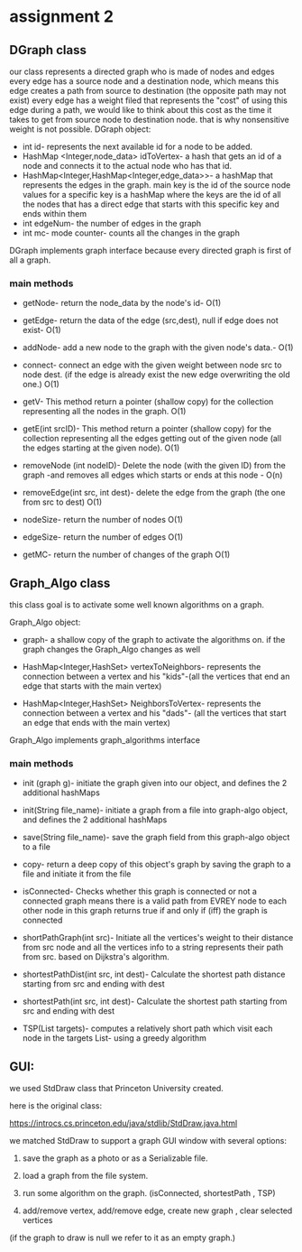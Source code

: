 
# assignment 2
## DGraph class

our class represents a directed graph who is made of nodes and edges
every edge has a source node and a destination node, which means this edge creates a path from source to destination
(the opposite path may not exist)
every edge has a weight filed that represents the "cost" of using this edge during a path, 
we would like to think about this cost as the time it takes to get from source node to destination node.
that is why nonsensitive weight is not possible.
DGraph object:
* int id- represents the next available id for a node to be added.
* HashMap <Integer,node_data> idToVertex- a hash that gets an id of a node and connects it to the actual node who has that id.
* HashMap<Integer,HashMap<Integer,edge_data>>- a hashMap that represents the edges in the graph. main key is the id of the source node
values for a specific key is a hashMap where the keys are the id of all the nodes that has a direct edge that starts with this specific key and ends within them  
* int edgeNum- the number of edges in the graph
* int mc- mode counter- counts all the changes in the graph 

DGraph implements graph interface because every directed graph is first of all a graph.

### main methods 

* getNode- return the node_data by the node's id-  O(1)

* getEdge- return the data of the edge (src,dest), null if edge does not exist- O(1)

* addNode- add a new node to the graph with the given node's data.- O(1)

* connect- connect an edge with the given weight between node src to node dest. (if the edge is already exist the new edge overwriting the old one.) O(1)

* getV- This method return a pointer (shallow copy) for the collection representing all the nodes in the graph. O(1)

* getE(int srcID)- This method return a pointer (shallow copy) for the collection representing all the edges getting out of the given node (all the edges starting at the given node). O(1)

* removeNode (int nodeID)- Delete the node (with the given ID) from the graph -and removes all edges which starts or ends at this node - O(n)

* removeEdge(int src, int dest)- delete the edge from the graph (the one from src to dest) O(1)

* nodeSize- return the number of nodes O(1)

* edgeSize- return the number of edges O(1)

* getMC- return the number of changes of the graph O(1)



## Graph_Algo class

this class goal is to activate some well known algorithms on a graph.

Graph_Algo object:
* graph- a shallow copy of the graph to activate the algorithms on. if the graph changes the Graph_Algo changes as well

*	HashMap<Integer,HashSet<Integer>> vertexToNeighbors- represents the connection between a vertex and his "kids"-(all the vertices that end an edge that starts with the main vertex)

*	HashMap<Integer,HashSet<Integer>> NeighborsToVertex- represents the connection between a vertex and his "dads"- (all the vertices that start an edge that ends with the main vertex)

Graph_Algo implements graph_algorithms interface

### main methods 

* init (graph g)- initiate the graph given into our object, and defines the 2 additional hashMaps  

* init(String file_name)- initiate a graph from a file into graph-algo object, and defines the 2 additional hashMaps  

* save(String file_name)- save the graph field from this graph-algo object to a file

* copy- return a deep copy of this object's graph by saving the graph to a file and initiate it from the file 

* isConnected- Checks whether this graph is connected or not a connected graph means there is a valid path from EVREY node to each other node in this graph returns true if and only if (iff) the graph is connected

* shortPathGraph(int src)- Initiate all the vertices's weight to their distance from src node and all the vertices info to a string represents their path from src. based on Dijkstra's algorithm.

* shortestPathDist(int src, int dest)- Calculate the shortest path distance starting from src and ending with dest

* shortestPath(int src, int dest)- Calculate the shortest path starting from src and ending with dest

* TSP(List<Integer> targets)- computes a relatively short path which visit each node in the targets List- using a greedy algorithm

## GUI:
we used StdDraw class that Princeton University created.

here is the original class:

https://introcs.cs.princeton.edu/java/stdlib/StdDraw.java.html

we matched StdDraw to support a graph GUI window with several options:

1. save the graph as a photo or as a Serializable file. 

2. load a graph from the file system.

3. run some algorithm on the graph. (isConnected, shortestPath , TSP)

4. add/remove vertex, add/remove edge, create new graph , clear selected vertices

(if the graph to draw is null we refer to it as an empty graph.) 
